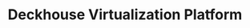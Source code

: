 ---
title: "Deckhouse Virtualization Platform"
permalink: en/virtualization-platform/documentation/user/vm-publishing.html
---